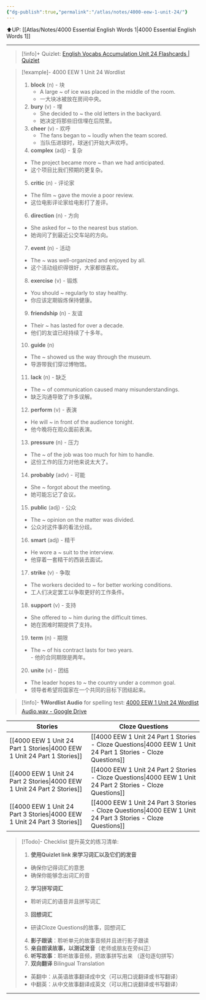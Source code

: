 ```yaml
---
{"dg-publish":true,"permalink":"/atlas/notes/4000-eew-1-unit-24/"}
---
```


⬆️UP: [[Atlas/Notes/4000 Essential English Words 1\|4000 Essential English Words 1]]

---
> [!info]+ Quizlet: [English Vocabs Accumulation Unit 24 Flashcards | Quizlet](https://quizlet.com/my/968069757/english-vocabs-accumulation-unit-24-flash-cards/?i=1vbzw5&x=1jqt)

> [!example]- 4000 EEW 1 Unit 24 Wordlist
> 1. **block** (n)  - 块
>     - A large ~ of ice was placed in the middle of the room.  
>     - 一大块冰被放在房间中央。  
> 2. **bury** (v)  - 埋
>     - She decided to ~ the old letters in the backyard.  
>     - 她决定将那些旧信埋在后院里。  
> 3. **cheer** (v)  - 欢呼
>     - The fans began to ~ loudly when the team scored.  
>     - 当队伍进球时，球迷们开始大声欢呼。  
> 4. **complex** (adj)  - 复杂
> 	- The project became more ~ than we had anticipated.  
> 	- 这个项目比我们预期的更复杂。  
> 5. **critic** (n)  - 评论家
> 	- The film ~ gave the movie a poor review.  
> 	- 这位电影评论家给电影打了差评。  
> 6. **direction** (n)  - 方向
> 	- She asked for ~ to the nearest bus station.  
> 	- 她询问了到最近公交车站的方向。  
> 7. **event** (n)  - 活动
> 	- The ~ was well-organized and enjoyed by all.    
> 	- 这个活动组织得很好，大家都很喜欢。  
> 8. **exercise** (v)  - 锻炼
> 	- You should ~ regularly to stay healthy.  
> 	- 你应该定期锻炼保持健康。  
> 9. **friendship** (n)  - 友谊
> 	- Their ~ has lasted for over a decade.  
> 	- 他们的友谊已经持续了十多年。  
> 10. **guide** (n)  
> 	- The ~ showed us the way through the museum.  
> 	- 导游带我们穿过博物馆。  
> 11. **lack** (n)  - 缺乏
> 	- The ~ of communication caused many misunderstandings.  
> 	- 缺乏沟通导致了许多误解。  
> 12. **perform** (v)  - 表演
> 	- He will ~ in front of the audience tonight.  
> 	- 他今晚将在观众面前表演。  
> 13. **pressure** (n)  - 压力
> 	- The ~ of the job was too much for him to handle.  
> 	- 这份工作的压力对他来说太大了。  
> 14. **probably** (adv)  - 可能
> 	- She ~ forgot about the meeting.  
> 	- 她可能忘记了会议。  
> 15. **public** (adj)  - 公众
> 	- The ~ opinion on the matter was divided.  
> 	- 公众对这件事的看法分歧。  
> 16. **smart** (adj)   - 精干
> 	- He wore a ~ suit to the interview.  
> 	- 他穿着一套精干的西装去面试。  
> 17. **strike** (v)  - 争取
> 	- The workers decided to ~ for better working conditions.  
> 	- 工人们决定罢工以争取更好的工作条件。  
> 18. **support** (v)   - 支持
> 	 - She offered to ~ him during the difficult times.  
> 	- 她在困难时期提供了支持。  
> 19. **term** (n)   - 期限
> 	 - The ~ of his contract lasts for two years.  
>     - 他的合同期限是两年。  
> 20. **unite** (v)  - 团结
> 	 - The leader hopes to ~ the country under a common goal.  
> 	- 领导者希望将国家在一个共同的目标下团结起来。

> [!info]- 🎙️**Wordlist Audio** for spelling test: [4000 EEW 1 Unit 24 Wordlist Audio.wav - Google Drive](https://drive.google.com/file/d/1rH4vZ-GWVnUitTifHobicDdospxiPVKm/view?usp=drive_link)

| Stories                               | Cloze Questions                                         |
| ------------------------------------- | ------------------------------------------------------- |
| [[4000 EEW 1 Unit 24 Part 1 Stories\|4000 EEW 1 Unit 24 Part 1 Stories]] | [[4000 EEW 1 Unit 24 Part 1 Stories - Cloze Questions\|4000 EEW 1 Unit 24 Part 1 Stories - Cloze Questions]] |
| [[4000 EEW 1 Unit 24 Part 2 Stories\|4000 EEW 1 Unit 24 Part 2 Stories]] | [[4000 EEW 1 Unit 24 Part 2 Stories - Cloze Questions\|4000 EEW 1 Unit 24 Part 2 Stories - Cloze Questions]] |
| [[4000 EEW 1 Unit 24 Part 3 Stories\|4000 EEW 1 Unit 24 Part 3 Stories]] | [[4000 EEW 1 Unit 24 Part 3 Stories - Cloze Questions\|4000 EEW 1 Unit 24 Part 3 Stories - Cloze Questions]] |

> [!Todo]- Checklist 提升英文的练习清单:
> 1. **使用Quizlet link 来学习词汇以及它们的发音** 
>	- 确保你记得词汇的意思 
>	- 确保你能够念出词汇的音 
> 2. **学习拼写词汇** 
>	- 聆听词汇的语音并且拼写词汇 
> 3. **回想词汇**
>	- 研读Cloze Questions的故事，回想词汇 
> 4. **影子跟读**：聆听单元的故事音频并且进行影子跟读 
> 5. **亲自朗读故事，以测试发音**（老师或朋友在旁纠正）
> 6. **听写故事**：聆听故事音频，把故事拼写出来 （逐句逐句拼写）
> 7. **双向翻译** Bilingual Translation 
>	- 英翻中：从英语故事翻译成中文（可以用口说翻译或书写翻译）
>	- 中翻英：从中文故事翻译成英文（可以用口说翻译或书写翻译）

---
